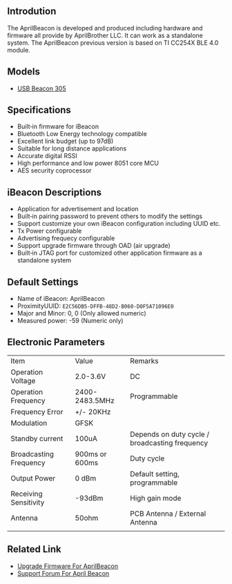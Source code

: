 
## Introdution

The AprilBeacon is developed and produced including hardware and
firmware all provide by AprilBrother LLC. It can work as a standalone
system. The AprilBeacon previous version is based on TI CC254X BLE 4.0
module.

## Models

* [USB Beacon 305](AprilBeacon_305.md)

## Specifications

  - Built‐in firmware for iBeacon
  - Bluetooth Low Energy technology compatible
  - Excellent link budget (up to 97dB)
  - Suitable for long distance applications
  - Accurate digital RSSI
  - High performance and low power 8051 core MCU
  - AES security coprocessor

## iBeacon Descriptions

  - Application for advertisement and location
  - Built‐in pairing password to prevent others to modify the settings
  - Support customize your own iBeacon configuration including UUID etc.
  - Tx Power configurable
  - Advertising frequecy configurable
  - Support upgrade firmware through OAD (air upgrade)
  - Built‐in JTAG port for customized other application firmware as a
    standalone system

## Default Settings

  - Name of iBeacon: AprilBeacon
  - ProximityUUID: `E2C56DB5-DFFB-48D2-B060-D0F5A71096E0`
  - Major and Minor: 0, 0 (Only allowed numeric)
  - Measured power: -59 (Numeric
only)

## Electronic Parameters

|                        |                |                                                |
| ---------------------- | -------------- | ---------------------------------------------- |
| Item                   | Value          | Remarks                                        |
| Operation Voltage      | 2.0-3.6V       | DC                                             |
| Operation Frequency    | 2400-2483.5MHz | Programmable                                   |
| Frequency Error        | \+/- 20KHz     |                                                |
| Modulation             | GFSK           |                                                |
| Standby current        | 100uA          | Depends on duty cycle / broadcasting frequency |
| Broadcasting Frequency | 900ms or 600ms | Duty cycle                                     |
| Output Power           | 0 dBm          | Default setting, programmable                  |
| Receiving Sensitivity  | \-93dBm        | High gain mode                                 |
| Antenna                | 50ohm          | PCB Antenna / External Antenna                 |
|  |

## Related Link

- [Upgrade Firmware For
AprilBeacon](How_To_Upgrade_Firmware.md)
- [Support Forum For April
Beacon](http://bbs.aprbrother.com/conversations/aprilbeacon)
